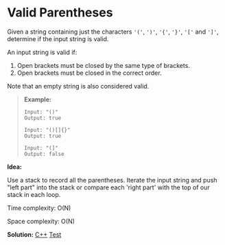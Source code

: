 # Valid Parentheses

Given a string containing just the characters `'('`, `')'`, `'{'`, `'}'`, `'['` and `']'`, determine if the input string is valid.

An input string is valid if:

1. Open brackets must be closed by the same type of brackets.
2. Open brackets must be closed in the correct order.

Note that an empty string is also considered valid.

> **Example:**
>
> ```
> Input: "()"
> Output: true
> 
> Input: "()[]{}"
> Output: true
> 
> Input: "(]"
> Output: false
> ```



**Idea:**

Use a stack to record all the parentheses. Iterate the input string and push "left part" into the stack or compare each 'right part' with the top of our stack in each loop.



Time complexity: O(N)

Space complexity: O(N)



**Solution:** [C++](./solution.h)	[Test](./Test.cpp)